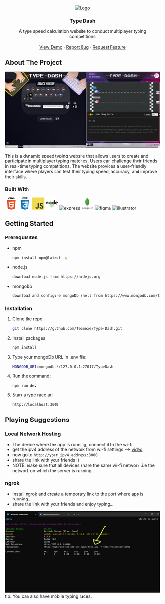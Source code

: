 <!-- PROJECT LOGO -->
<br />
<div align="center">
  <a href="https://github.com/othneildrew/Best-README-Template">
    <img src="https://res.cloudinary.com/dwwajleyo/image/upload/v1711745709/posters_and_assets/typedash_idsujz.png" alt="Logo" width="80">
  </a>

  <h3 align="center">Type Dash</h3>

  <p align="center">
    A type speed calculation website to conduct  multiplayer typing competitions
    <br />
    <br />
    <a href="https://speed-type-wnz9.onrender.com">View Demo</a>
    ·
    <a href="https://github.com/Teamexe/Type-Dash/issues">Report Bug</a>
    ·
    <a href="https://github.com/Teamexe/Type-Dash/issues">Request Feature</a>
  </p>
</div>

<!-- ABOUT THE PROJECT -->

## About The Project

<img src="/public/images/github.png" alt="Logo">

This is a dynamic speed typing website that allows users to create and participate in multiplayer typing matches. Users can challenge their friends in real-time typing competitions. The website provides a user-friendly interface where players can test their typing speed, accuracy, and improve their skills.

### Built With

<a href="https://www.w3.org/html/" target="_blank" rel="noreferrer"> <img src="https://raw.githubusercontent.com/devicons/devicon/master/icons/html5/html5-original-wordmark.svg" alt="html5" width="40" height="40"/> </a>
<a href="https://www.w3schools.com/css/" target="_blank" rel="noreferrer"> <img src="https://raw.githubusercontent.com/devicons/devicon/master/icons/css3/css3-original-wordmark.svg" alt="css3" width="40" height="40"/> </a>
<a href="https://developer.mozilla.org/en-US/docs/Web/JavaScript" target="_blank" rel="noreferrer"> <img src="https://raw.githubusercontent.com/devicons/devicon/master/icons/javascript/javascript-original.svg" alt="javascript" width="40" height="40"/> </a>
<a href="https://nodejs.org" target="_blank" rel="noreferrer"> <img src="https://raw.githubusercontent.com/devicons/devicon/master/icons/nodejs/nodejs-original-wordmark.svg" alt="nodejs" width="40" height="40"/> </a>
<a href="https://expressjs.com" target="_blank" rel="noreferrer"> <img src="https://res.cloudinary.com/dwwajleyo/image/upload/v1711754381/membersexe%402024/express_yoss5a.png" alt="express" height="40"/> </a>
<a href="https://www.mongodb.com/" target="_blank" rel="noreferrer"> <img src="https://raw.githubusercontent.com/devicons/devicon/master/icons/mongodb/mongodb-original-wordmark.svg" alt="mongodb" width="40" height="40"/> </a>
<a href="https://www.figma.com/" target="_blank" rel="noreferrer"> <img src="https://www.vectorlogo.zone/logos/figma/figma-icon.svg" alt="figma" width="40" height="40"/> </a>
<a href="https://www.adobe.com/in/products/illustrator.html" target="_blank" rel="noreferrer"> <img src="https://www.vectorlogo.zone/logos/adobe_illustrator/adobe_illustrator-icon.svg" alt="illustrator" width="40" height="40"/> </a>

<!-- GETTING STARTED -->

## Getting Started

### Prerequisites

- npm

  ```sh
  npm install npm@latest -g
  ```

- node.js
  ```sh
  download node.js from https://nodejs.org
  ```
- mongoDb
  ```sh
  download and configure mongoDb shell from https://www.mongodb.com/try/download/shell
  ```

### Installation

1. Clone the repo
   ```sh
   git clone https://github.com/Teamexe/Type-Dash.git
   ```
2. Install packages
   ```sh
   npm install
   ```
3. Type your mongoDb URL in .env file:
   ```sh
   MONGODB_URI=mongodb://127.0.0.1:27017/TypeDash
   ```
4. Run the command:
   ```sh
   npm run dev
   ```
5. Start a type race at:
   ```sh
   http://localhost:3000
   ```

## Playing Suggestions

### Local Network Hosting

- The device where the app is running, connect it to the wi-fi 
- get the ipv4 address of the network from wi-fi settings --> [video](https://github.com/Teamexe/Type-Dash/tree/main/public/videos)
- now go to ```http://your_ipv4_address:3000```
- share the link with your friends :)
- NOTE: make sure that all devices share the same wi-fi network .i.e the network on which the server is running.

### ngrok

- Install [ngrok](https://ngrok.com) and create a temporary link to the port where app is running...
- share the link with your friends and enjoy typing...
 <img src="/public/images/ng-rok.png" alt="ng-rok">

<br/>
tip: You can also have mobile typing races.

<!-- MARKDOWN LINKS & IMAGES -->
<!-- https://www.markdownguide.org/basic-syntax/#reference-style-links -->

[contributors-shield]: https://img.shields.io/github/contributors/othneildrew/Best-README-Template.svg?style=for-the-badge
[contributors-url]: https://github.com/othneildrew/Best-README-Template/graphs/contributors
[forks-shield]: https://img.shields.io/github/forks/othneildrew/Best-README-Template.svg?style=for-the-badge
[forks-url]: https://github.com/othneildrew/Best-README-Template/network/members
[stars-shield]: https://img.shields.io/github/stars/othneildrew/Best-README-Template.svg?style=for-the-badge
[stars-url]: https://github.com/othneildrew/Best-README-Template/stargazers
[issues-shield]: https://img.shields.io/github/issues/othneildrew/Best-README-Template.svg?style=for-the-badge
[issues-url]: https://github.com/othneildrew/Best-README-Template/issues
[license-shield]: https://img.shields.io/github/license/othneildrew/Best-README-Template.svg?style=for-the-badge
[license-url]: https://github.com/othneildrew/Best-README-Template/blob/master/LICENSE.txt
[linkedin-shield]: https://img.shields.io/badge/-LinkedIn-black.svg?style=for-the-badge&logo=linkedin&colorB=555
[linkedin-url]: https://linkedin.com/in/othneildrew
[product-screenshot]: images/screenshot.png
[Next.js]: https://img.shields.io/badge/next.js-000000?style=for-the-badge&logo=nextdotjs&logoColor=white
[Next-url]: https://nextjs.org/
[React.js]: https://img.shields.io/badge/React-20232A?style=for-the-badge&logo=react&logoColor=61DAFB
[React-url]: https://reactjs.org/
[Vue.js]: https://img.shields.io/badge/Vue.js-35495E?style=for-the-badge&logo=vuedotjs&logoColor=4FC08D
[Vue-url]: https://vuejs.org/
[Angular.io]: https://img.shields.io/badge/Angular-DD0031?style=for-the-badge&logo=angular&logoColor=white
[Angular-url]: https://angular.io/
[Svelte.dev]: https://img.shields.io/badge/Svelte-4A4A55?style=for-the-badge&logo=svelte&logoColor=FF3E00
[Svelte-url]: https://svelte.dev/
[Laravel.com]: https://img.shields.io/badge/Laravel-FF2D20?style=for-the-badge&logo=laravel&logoColor=white
[Laravel-url]: https://laravel.com
[Bootstrap.com]: https://img.shields.io/badge/Bootstrap-563D7C?style=for-the-badge&logo=bootstrap&logoColor=white
[Bootstrap-url]: https://getbootstrap.com
[JQuery.com]: https://img.shields.io/badge/jQuery-0769AD?style=for-the-badge&logo=jquery&logoColor=white
[JQuery-url]: https://jquery.com
